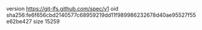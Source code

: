 version https://git-lfs.github.com/spec/v1
oid sha256:fe6f656cbd2140577c68959219dd11f989986232678d40ae95527f55e62be427
size 15259
